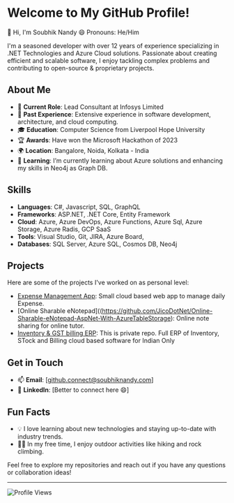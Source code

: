 # Welcome to My GitHub Profile!

👋 Hi, I'm Soubhik Nandy 
😄 Pronouns: He/Him

I'm a seasoned developer with over 12 years of experience specializing in .NET Technologies and Azure Cloud solutions. Passionate about creating efficient and scalable software, I enjoy tackling complex problems and contributing to open-source & proprietary projects.

## About Me

- 💼 **Current Role**: Lead Consultant at Infosys Limited
- 🏢 **Past Experience**: Extensive experience in software development, architecture, and cloud computing.
- 🎓 **Education**: Computer Science from Liverpool Hope University
- 🏆 **Awards**: Have won the Microsoft Hackathon of 2023
- 🌍 **Location**: Bangalore, Noida, Kolkata - India
- 🌱 **Learning**: I’m currently learning about Azure solutions and enhancing my skills in Neo4j as Graph DB.

## Skills

- **Languages**: C#, Javascript, SQL, GraphQL
- **Frameworks**: ASP.NET, .NET Core, Entity Framework
- **Cloud**: Azure, Azure DevOps, Azure Functions, Azure Sql, Azure Storage, Azure Radis, GCP SaaS
- **Tools**: Visual Studio, Git, JIRA, Azure Board, 
- **Databases**: SQL Server, Azure SQL, Cosmos DB, Neo4j

## Projects

Here are some of the projects I've worked on as personal level:

- [Expense Management App](https://github.com/JicoDotNet/Expense-Management-Bucket): Small cloud based web app to manage daily Expense.
- [Online Sharable eNotepad]((https://github.com/JicoDotNet/Online-Sharable-eNotepad-AspNet-With-AzureTableStorage): Online note sharing for online tutor.
- [Inventory & GST billing ERP](https://github.com/JicoDotNet/Full-Inventory-by-Asp-Net-Azure): This is private repo. Full ERP of Inventory, STock and Billing cloud based software for Indian Only

## Get in Touch

- 📫 **Email**: [github.connect@soubhiknandy.com]
- 💼 **LinkedIn**: [Better to connect here 😄]

## Fun Facts

- 💡 I love learning about new technologies and staying up-to-date with industry trends.
- 🧗‍♂️ In my free time, I enjoy outdoor activities like hiking and rock climbing.

Feel free to explore my repositories and reach out if you have any questions or collaboration ideas!

---

![Profile Views](https://komarev.com/ghpvc/?username=JicoDotNet&color=blue)
